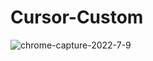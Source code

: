 # Cursor-Custom
![chrome-capture-2022-7-9](https://user-images.githubusercontent.com/83089714/183796049-b18b6d37-a7ca-4305-98a3-b1220f68b4a5.gif)
